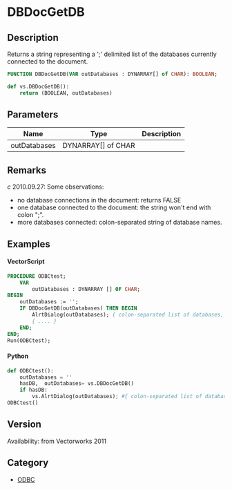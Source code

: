 # DBDocGetDB

## Description
Returns a string representing a ';' delimited list of the databases currently connected to the document.

```pascal
FUNCTION DBDocGetDB(VAR outDatabases : DYNARRAY[] of CHAR): BOOLEAN;
```

```python
def vs.DBDocGetDB():
    return (BOOLEAN, outDatabases)
```

## Parameters
|Name|Type|Description|
|---|---|---|
|outDatabases|DYNARRAY[] of CHAR|   |

## Remarks
*_c_* 2010.09.27: Some observations:
* no database connections in the document: returns FALSE
* one database connected to the document: the string won't end with colon ";".
* more databases connected: colon-separated string of database names.

## Examples
#### VectorScript ####
```pascal
PROCEDURE ODBCtest;
    VAR
        outDatabases : DYNARRAY [] OF CHAR;
BEGIN
    outDatabases := '';	
    IF DBDocGetDB(outDatabases) THEN BEGIN
        AlrtDialog(outDatabases); { colon-separated list of databases, if more than one }
        { .... }
    END;
END;
Run(ODBCtest);
```
#### Python ####
```python
def ODBCtest():
	outDatabases = ''	
	hasDB,  outDatabases= vs.DBDocGetDB()
	if hasDB:
		vs.AlrtDialog(outDatabases); #{ colon-separated list of databases, if more than one }
ODBCtest()
```

## Version
Availability: from Vectorworks 2011

## Category
* [ODBC](../Categories/ODBC.md)
